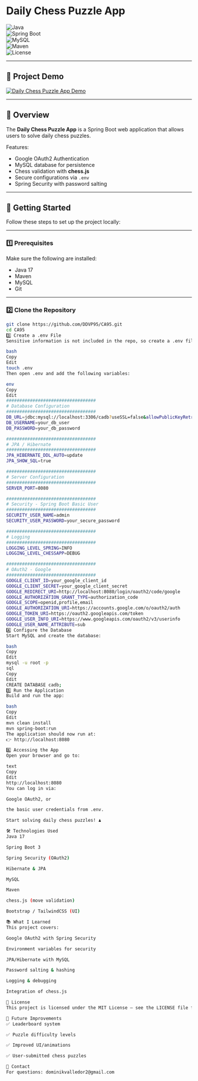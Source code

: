 # Daily Chess Puzzle App

![Java](https://img.shields.io/badge/Java-17-007396?logo=java&logoColor=white)  
![Spring Boot](https://img.shields.io/badge/Spring%20Boot-3-6DB33F?logo=springboot&logoColor=white)  
![MySQL](https://img.shields.io/badge/MySQL-8-4479A1?logo=mysql&logoColor=white)  
![Maven](https://img.shields.io/badge/Maven-Build-C71A36?logo=apachemaven&logoColor=white)  
![License](https://img.shields.io/badge/License-MIT-blue)

---

## 🎥 Project Demo
[![Daily Chess Puzzle App Demo](https://img.youtube.com/vi/GOAGZ2NarDc/0.jpg)](https://youtu.be/GOAGZ2NarDc)

---

## 📖 Overview
The **Daily Chess Puzzle App** is a Spring Boot web application that allows users to solve daily chess puzzles.  

Features:
- Google OAuth2 Authentication  
- MySQL database for persistence  
- Chess validation with **chess.js**  
- Secure configurations via `.env`  
- Spring Security with password salting  

---

## 🚀 Getting Started

Follow these steps to set up the project locally:

---

### 1️⃣ Prerequisites
Make sure the following are installed:

- Java 17  
- Maven  
- MySQL  
- Git  

---

### 2️⃣ Clone the Repository
```bash
git clone https://github.com/DDVP95/CA95.git
cd CA95
3️⃣ Create a .env File
Sensitive information is not included in the repo, so create a .env file in the root directory:

bash
Copy
Edit
touch .env
Then open .env and add the following variables:

env
Copy
Edit
##################################
# Database Configuration
##################################
DB_URL=jdbc:mysql://localhost:3306/cadb?useSSL=false&allowPublicKeyRetrieval=true
DB_USERNAME=your_db_user
DB_PASSWORD=your_db_password

##################################
# JPA / Hibernate
##################################
JPA_HIBERNATE_DDL_AUTO=update
JPA_SHOW_SQL=true

##################################
# Server Configuration
##################################
SERVER_PORT=8080

##################################
# Security - Spring Boot Basic User
##################################
SECURITY_USER_NAME=admin
SECURITY_USER_PASSWORD=your_secure_password

##################################
# Logging
##################################
LOGGING_LEVEL_SPRING=INFO
LOGGING_LEVEL_CHESSAPP=DEBUG

##################################
# OAuth2 - Google
##################################
GOOGLE_CLIENT_ID=your_google_client_id
GOOGLE_CLIENT_SECRET=your_google_client_secret
GOOGLE_REDIRECT_URI=http://localhost:8080/login/oauth2/code/google
GOOGLE_AUTHORIZATION_GRANT_TYPE=authorization_code
GOOGLE_SCOPE=openid,profile,email
GOOGLE_AUTHORIZATION_URI=https://accounts.google.com/o/oauth2/auth
GOOGLE_TOKEN_URI=https://oauth2.googleapis.com/token
GOOGLE_USER_INFO_URI=https://www.googleapis.com/oauth2/v3/userinfo
GOOGLE_USER_NAME_ATTRIBUTE=sub
4️⃣ Configure the Database
Start MySQL and create the database:

bash
Copy
Edit
mysql -u root -p
sql
Copy
Edit
CREATE DATABASE cadb;
5️⃣ Run the Application
Build and run the app:

bash
Copy
Edit
mvn clean install
mvn spring-boot:run
The application should now run at:
👉 http://localhost:8080

6️⃣ Accessing the App
Open your browser and go to:

text
Copy
Edit
http://localhost:8080
You can log in via:

Google OAuth2, or

the basic user credentials from .env.

Start solving daily chess puzzles! ♟️

🛠️ Technologies Used
Java 17

Spring Boot 3

Spring Security (OAuth2)

Hibernate & JPA

MySQL

Maven

chess.js (move validation)

Bootstrap / TailwindCSS (UI)

📚 What I Learned
This project covers:

Google OAuth2 with Spring Security

Environment variables for security

JPA/Hibernate with MySQL

Password salting & hashing

Logging & debugging

Integration of chess.js

📜 License
This project is licensed under the MIT License – see the LICENSE file for details.

🎯 Future Improvements
✅ Leaderboard system

✅ Puzzle difficulty levels

✅ Improved UI/animations

✅ User-submitted chess puzzles

📧 Contact
For questions: dominikvalledor2@gmail.com
